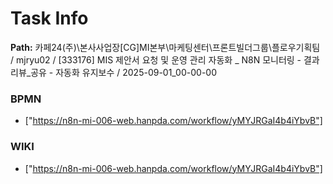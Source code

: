 # Task Info

**Path:** 카페24(주)\본사사업장\[CG]MI본부\마케팅센터\프론트빌더그룹\플로우기획팀 / mjryu02 / [333176] MIS 제안서 요청 및 운영 관리 자동화 _ N8N 모니터링 - 결과 리뷰_공유 - 자동화 유지보수 / 2025-09-01_00-00-00

### BPMN
- ["https://n8n-mi-006-web.hanpda.com/workflow/yMYJRGaI4b4iYbvB"]

### WIKI
- ["https://n8n-mi-006-web.hanpda.com/workflow/yMYJRGaI4b4iYbvB"]

